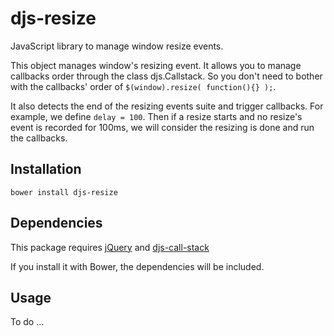 # djs-resize

JavaScript library to manage window resize events.

This object manages window's resizing event. It allows you to manage callbacks order through the class djs.Callstack. So you don't need to bother with the callbacks' order of `$(window).resize( function(){} );`.

It also detects the end of the resizing events suite and trigger callbacks.
For example, we define `delay = 100`.
Then if a resize starts and no resize's event is recorded for 100ms, we will consider the resizing is done and run the callbacks.
 
## Installation

```
bower install djs-resize
```

## Dependencies

This package requires [jQuery](http://jquery.com/) and [djs-call-stack](https://github.com/EdouardDem/djs-call-stack)

If you install it with Bower, the dependencies will be included.

## Usage

To do ...